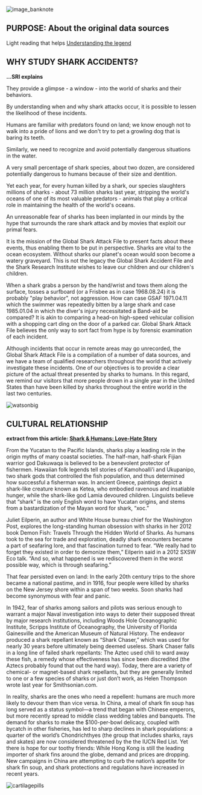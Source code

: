 ![image_banknote](https://user-images.githubusercontent.com/76251622/113682159-22b4de80-96c3-11eb-90de-591b41c27246.jpeg)


## PURPOSE: About the original data sources

Light reading that helps [Understanding the legend](https://www.smithsonianmag.com/science-nature/sharks-and-humans-love-hate-story-180959600/)




## WHY STUDY SHARK ACCIDENTS? 
**...SRI explains**

They provide a glimpse - a window - into the world of sharks and their behaviors. 

By understanding when and why shark attacks occur, it is possible to lessen the likelihood of these incidents. 

Humans are familiar with predators found on land; we know enough not to walk into a pride of lions and we don't try to pet a growling dog that is baring its teeth. 

Similarly, we need to recognize and avoid potentially dangerous situations in the water.

A very small percentage of shark species, about two dozen, are considered potentially dangerous to humans because of their size and dentition. 

Yet each year, for every human killed by a shark, our species slaughters millions of sharks - about 73 million sharks last year, stripping the world's oceans of one of its most valuable predators - animals that play a critical role in maintaining the health of the world's oceans. 

An unreasonable fear of sharks has been implanted in our minds by the hype that surrounds the rare shark attack and by movies that exploit our primal fears. 

It is the mission of the Global Shark Attack File to present facts about these events, thus enabling them to be put in perspective. Sharks are vital to the ocean ecosystem. Without sharks our planet's ocean would soon become a watery graveyard. This is not the legacy the Global Shark Accident File and the Shark Research Institute wishes to leave our children and our children's children.

When a shark grabs a person by the hand/wrist and tows them along the surface, tosses a surfboard (or a Frisbee as in case 1968.08.24) it is probably "play behavior", not aggression. How can case GSAF 1971.04.11 which the swimmer was repeatedly bitten by a large shark and case 1985.01.04 in which the diver's injury necessitated a Band-aid be compared? It is akin to comparing a head-on high-speed vehicular collision with a shopping cart ding on the door of a parked car. Global Shark Attack File believes the only way to sort fact from hype is by forensic examination of each incident.

Although incidents that occur in remote areas may go unrecorded, the Global Shark Attack File is a compilation of a number of data sources, and we have a team of qualified researchers throughout the world that actively investigate these incidents. One of our objectives is to provide a clear picture of the actual threat presented by sharks to humans. In this regard, we remind our visitors that more people drown in a single year in the United States than have been killed by sharks throughout the entire world in the last two centuries.


![watsonbig](https://user-images.githubusercontent.com/76251622/113684559-a53e9d80-96c5-11eb-9671-d65df41df4f2.jpg)


## CULTURAL RELATIONSHIP
**extract from this article: [Shark & Humans: Love-Hate Story](https://www.smithsonianmag.com/science-nature/sharks-and-humans-love-hate-story-180959600/)**

From the Yucatan to the Pacific Islands, sharks play a leading role in the origin myths of many coastal societies. The half-man, half-shark Fijian warrior god Dakuwaqa is believed to be a benevolent protector of fishermen. Hawaiian folk legends tell stories of Kamohoalli’i and Ukupanipo, two shark gods that controlled the fish population, and thus determined how successful a fisherman was. In ancient Greece, paintings depict a shark-like creature known as Ketea, who embodied ravenous and insatiable hunger, while the shark-like god Lamia devoured children. Linguists believe that “shark” is the only English word to have Yucatan origins, and stems from a bastardization of the Mayan word for shark, “xoc.”


Juliet Eilperin, an author and White House bureau chief for the Washington Post, explores the long-standing human obsession with sharks in her 2012 book Demon Fish: Travels Through the Hidden World of Sharks. As humans took to the sea for trade and exploration, deadly shark encounters became a part of seafaring lore, and that fascination turned to fear. “We really had to forget they existed in order to demonize them,” Eilperin said in a 2012 SXSW Eco talk. “And so, what happened is we rediscovered them in the worst possible way, which is through seafaring.”

That fear persisted even on land: In the early 20th century trips to the shore became a national pastime, and in 1916, four people were killed by sharks on the New Jersey shore within a span of two weeks. Soon sharks had become synonymous with fear and panic.

In 1942, fear of sharks among sailors and pilots was serious enough to warrant a major Naval investigation into ways to deter their supposed threat by major research institutions, including Woods Hole Oceanographic Institute, Scripps Institute of Oceanography, the University of Florida Gainesville and the American Museum of Natural History. The endeavor produced a shark repellant known as “Shark Chaser,” which was used for nearly 30 years before ultimately being deemed useless. Shark Chaser falls in a long line of failed shark repellants: The Aztec used chili to ward away these fish, a remedy whose effectiveness has since been discredited (the Aztecs probably found that out the hard way). Today, there are a variety of chemical- or magnet-based shark repellants, but they are generally limited to one or a few species of sharks or just don’t work, as Helen Thompson wrote last year for Smithsonian.com.

In reality, sharks are the ones who need a repellent: humans are much more likely to devour them than vice versa. In China, a meal of shark fin soup has long served as a status symbol—a trend that began with Chinese emperors, but more recently spread to middle class wedding tables and banquets. The demand for sharks to make the $100-per-bowl delicacy, coupled with bycatch in other fisheries, has led to sharp declines in shark populations: a quarter of the world’s Chondrichthyes (the group that includes sharks, rays and skates) are now considered threatened by the the IUCN Red List. Yet there is hope for our toothy friends: While Hong Kong is still the leading importer of shark fins around the globe, demand and prices are dropping.  New campaigns in China are attempting to curb the nation’s appetite for shark fin soup, and shark protections and regulations have increased in recent years. 



![cartilagepills](https://user-images.githubusercontent.com/76251622/113684616-b5ef1380-96c5-11eb-896b-8c2bad84fd63.jpg)





